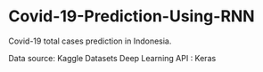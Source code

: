 # Covid-19-Prediction-Using-RNN
Covid-19 total cases prediction in Indonesia.

Data source: Kaggle Datasets
Deep Learning API : Keras

